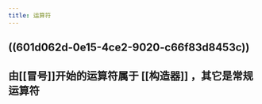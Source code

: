 ```yaml
---
title: 运算符
---
```


## ((601d062d-0e15-4ce2-9020-c66f83d8453c))
## 由[[冒号]]开始的运算符属于 [[构造器]] ，其它是常规运算符
##
